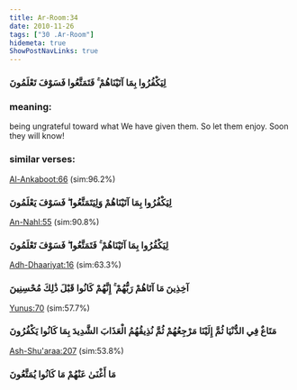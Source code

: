 ```yaml
---
title: Ar-Room:34
date: 2010-11-26
tags: ["30 .Ar-Room"]
hidemeta: true 
ShowPostNavLinks: true 
---
```

### لِيَكْفُرُوا بِمَا آتَيْنَاهُمْ ۚ فَتَمَتَّعُوا فَسَوْفَ تَعْلَمُونَ
### meaning: 
being ungrateful toward what We have given them. So let them enjoy. Soon they will know!
### similar verses: 

[Al-Ankaboot:66](/29/66) (sim:96.2%)

### لِيَكْفُرُوا بِمَا آتَيْنَاهُمْ وَلِيَتَمَتَّعُوا ۖ فَسَوْفَ يَعْلَمُونَ

[An-Nahl:55](/16/55) (sim:90.8%)

### لِيَكْفُرُوا بِمَا آتَيْنَاهُمْ ۚ فَتَمَتَّعُوا ۖ فَسَوْفَ تَعْلَمُونَ

[Adh-Dhaariyat:16](/51/16) (sim:63.3%)

### آخِذِينَ مَا آتَاهُمْ رَبُّهُمْ ۚ إِنَّهُمْ كَانُوا قَبْلَ ذَٰلِكَ مُحْسِنِينَ

[Yunus:70](/10/70) (sim:57.7%)

### مَتَاعٌ فِي الدُّنْيَا ثُمَّ إِلَيْنَا مَرْجِعُهُمْ ثُمَّ نُذِيقُهُمُ الْعَذَابَ الشَّدِيدَ بِمَا كَانُوا يَكْفُرُونَ

[Ash-Shu'araa:207](/26/207) (sim:53.8%)

### مَا أَغْنَىٰ عَنْهُمْ مَا كَانُوا يُمَتَّعُونَ
